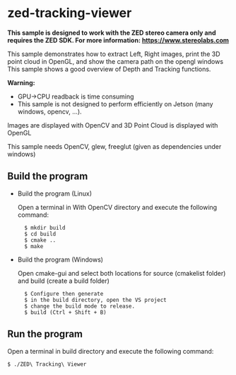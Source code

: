 # zed-tracking-viewer

**This sample is designed to work with the ZED stereo camera only and requires the ZED SDK. For more information: https://www.stereolabs.com**

This sample demonstrates how to extract Left, Right images, print the 3D point cloud in OpenGL, and show the camera path on the opengl windows
This sample shows a good overview of Depth and Tracking functions.

**Warning:**
 - GPU->CPU readback is time consuming
 - This sample is not designed to perform efficiently on Jetson (many windows, opencv, ...).

Images are displayed with OpenCV and 3D Point Cloud is displayed with OpenGL

This sample needs OpenCV, glew, freeglut (given as dependencies under windows)

## Build the program

* Build the program (Linux)

    Open a terminal in With OpenCV directory and execute the following command:
    
        $ mkdir build
        $ cd build
        $ cmake ..
        $ make

* Build the program (Windows)

    Open cmake-gui and select both locations for source (cmakelist folder) and build (create a build folder)
    
        $ Configure then generate
        $ in the build directory, open the VS project
        $ change the build mode to release.
        $ build (Ctrl + Shift + B)

## Run the program

Open a terminal in build directory and execute the following command:

    $ ./ZED\ Tracking\ Viewer
